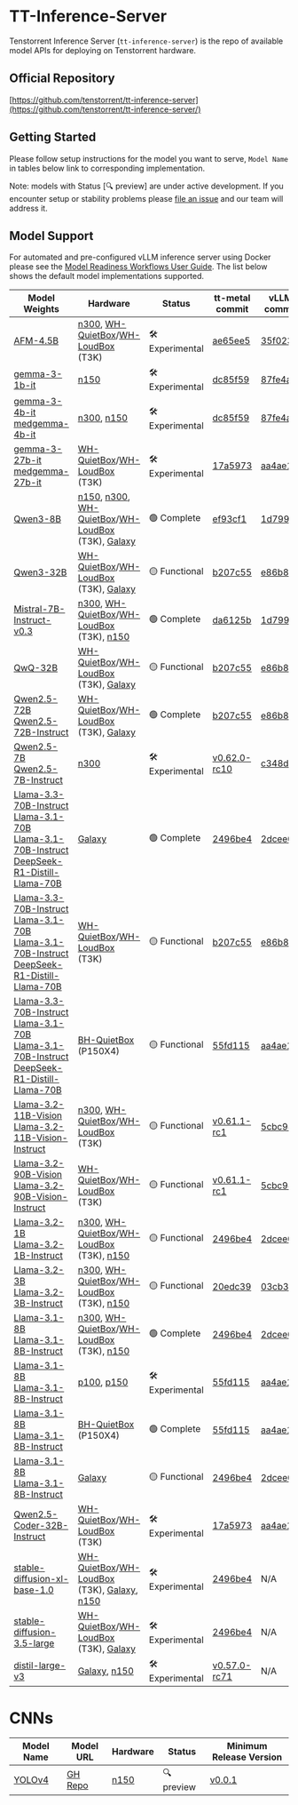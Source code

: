 # TT-Inference-Server

Tenstorrent Inference Server (`tt-inference-server`) is the repo of available model APIs for deploying on Tenstorrent hardware.

## Official Repository

[https://github.com/tenstorrent/tt-inference-server](https://github.com/tenstorrent/tt-inference-server/)


## Getting Started
Please follow setup instructions for the model you want to serve, `Model Name` in tables below link to corresponding implementation.

Note: models with Status [🔍 preview] are under active development. If you encounter setup or stability problems please [file an issue](https://github.com/tenstorrent/tt-inference-server/issues/new?template=Blank+issue) and our team will address it.

## Model Support

For automated and pre-configured vLLM inference server using Docker please see the [Model Readiness Workflows User Guide](docs/workflows_user_guide.md). The list below shows the default model implementations supported. 

| Model Weights | Hardware | Status | tt-metal commit | vLLM commit | Docker Image |
|---------------|----------|--------|-----------------|-------------|--------------|
| [AFM-4.5B](https://huggingface.co/arcee-ai/AFM-4.5B) | [n300](https://tenstorrent.com/hardware/wormhole), [WH-QuietBox](https://tenstorrent.com/hardware/tt-quietbox)/[WH-LoudBox](https://tenstorrent.com/hardware/tt-loudbox) (T3K) | 🛠️ Experimental | [ae65ee5](https://github.com/tenstorrent/tt-metal/tree/ae65ee5/models/tt_transformers) | [35f023f](https://github.com/tenstorrent/vllm/tree/35f023f) | [0.1.0-ae65ee5-35f023f](ghcr.io/tenstorrent/tt-inference-server/vllm-tt-metal-src-release-ubuntu-22.04-amd64:0.1.0-ae65ee5-35f023f) |
| [gemma-3-1b-it](https://huggingface.co/google/gemma-3-1b-it) | [n150](https://tenstorrent.com/hardware/wormhole) | 🛠️ Experimental | [dc85f59](https://github.com/tenstorrent/tt-metal/tree/dc85f59/models/tt_transformers) | [87fe4a4](https://github.com/tenstorrent/vllm/tree/87fe4a4) | [0.1.0-dc85f59-87fe4a4](ghcr.io/tenstorrent/tt-inference-server/vllm-tt-metal-src-release-ubuntu-22.04-amd64:0.1.0-dc85f59-87fe4a4) |
| [gemma-3-4b-it](https://huggingface.co/google/gemma-3-4b-it)<br/>[medgemma-4b-it](https://huggingface.co/google/medgemma-4b-it) | [n300](https://tenstorrent.com/hardware/wormhole), [n150](https://tenstorrent.com/hardware/wormhole) | 🛠️ Experimental | [dc85f59](https://github.com/tenstorrent/tt-metal/tree/dc85f59/models/tt_transformers) | [87fe4a4](https://github.com/tenstorrent/vllm/tree/87fe4a4) | [0.1.0-dc85f59-87fe4a4](ghcr.io/tenstorrent/tt-inference-server/vllm-tt-metal-src-release-ubuntu-22.04-amd64:0.1.0-dc85f59-87fe4a4) |
| [gemma-3-27b-it](https://huggingface.co/google/gemma-3-27b-it)<br/>[medgemma-27b-it](https://huggingface.co/google/medgemma-27b-it) | [WH-QuietBox](https://tenstorrent.com/hardware/tt-quietbox)/[WH-LoudBox](https://tenstorrent.com/hardware/tt-loudbox) (T3K) | 🛠️ Experimental | [17a5973](https://github.com/tenstorrent/tt-metal/tree/17a5973/models/tt_transformers) | [aa4ae1e](https://github.com/tenstorrent/vllm/tree/aa4ae1e) | [0.1.0-17a5973-aa4ae1e](ghcr.io/tenstorrent/tt-inference-server/vllm-tt-metal-src-release-ubuntu-22.04-amd64:0.1.0-17a5973-aa4ae1e) |
| [Qwen3-8B](https://huggingface.co/Qwen/Qwen3-8B) | [n150](https://tenstorrent.com/hardware/wormhole), [n300](https://tenstorrent.com/hardware/wormhole), [WH-QuietBox](https://tenstorrent.com/hardware/tt-quietbox)/[WH-LoudBox](https://tenstorrent.com/hardware/tt-loudbox) (T3K), [Galaxy](https://tenstorrent.com/hardware/galaxy) | 🟢 Complete | [ef93cf1](https://github.com/tenstorrent/tt-metal/tree/ef93cf1/models/tt_transformers) | [1d799da](https://github.com/tenstorrent/vllm/tree/1d799da) | [0.1.0-ef93cf1-1d799da](ghcr.io/tenstorrent/tt-inference-server/vllm-tt-metal-src-release-ubuntu-22.04-amd64:0.1.0-ef93cf1-1d799da) |
| [Qwen3-32B](https://huggingface.co/Qwen/Qwen3-32B) | [WH-QuietBox](https://tenstorrent.com/hardware/tt-quietbox)/[WH-LoudBox](https://tenstorrent.com/hardware/tt-loudbox) (T3K), [Galaxy](https://tenstorrent.com/hardware/galaxy) | 🟡 Functional | [b207c55](https://github.com/tenstorrent/tt-metal/tree/b207c55/models/tt_transformers) | [e86b855](https://github.com/tenstorrent/vllm/tree/e86b855) | [0.1.0-b207c55-e86b855](ghcr.io/tenstorrent/tt-inference-server/vllm-tt-metal-src-release-ubuntu-22.04-amd64:0.1.0-b207c55-e86b855) |
| [Mistral-7B-Instruct-v0.3](https://huggingface.co/mistralai/Mistral-7B-Instruct-v0.3) | [n300](https://tenstorrent.com/hardware/wormhole), [WH-QuietBox](https://tenstorrent.com/hardware/tt-quietbox)/[WH-LoudBox](https://tenstorrent.com/hardware/tt-loudbox) (T3K), [n150](https://tenstorrent.com/hardware/wormhole) | 🟢 Complete | [da6125b](https://github.com/tenstorrent/tt-metal/tree/da6125b/models/tt_transformers) | [1d799da](https://github.com/tenstorrent/vllm/tree/1d799da) | [0.1.0-da6125b-1d799da](ghcr.io/tenstorrent/tt-inference-server/vllm-tt-metal-src-release-ubuntu-22.04-amd64:0.1.0-da6125b-1d799da) |
| [QwQ-32B](https://huggingface.co/Qwen/QwQ-32B) | [WH-QuietBox](https://tenstorrent.com/hardware/tt-quietbox)/[WH-LoudBox](https://tenstorrent.com/hardware/tt-loudbox) (T3K), [Galaxy](https://tenstorrent.com/hardware/galaxy) | 🟡 Functional | [b207c55](https://github.com/tenstorrent/tt-metal/tree/b207c55/models/tt_transformers) | [e86b855](https://github.com/tenstorrent/vllm/tree/e86b855) | [0.1.0-b207c55-e86b855](ghcr.io/tenstorrent/tt-inference-server/vllm-tt-metal-src-release-ubuntu-22.04-amd64:0.1.0-b207c55-e86b855) |
| [Qwen2.5-72B](https://huggingface.co/Qwen/Qwen2.5-72B)<br/>[Qwen2.5-72B-Instruct](https://huggingface.co/Qwen/Qwen2.5-72B-Instruct) | [WH-QuietBox](https://tenstorrent.com/hardware/tt-quietbox)/[WH-LoudBox](https://tenstorrent.com/hardware/tt-loudbox) (T3K), [Galaxy](https://tenstorrent.com/hardware/galaxy) | 🟢 Complete | [b207c55](https://github.com/tenstorrent/tt-metal/tree/b207c55/models/tt_transformers) | [e86b855](https://github.com/tenstorrent/vllm/tree/e86b855) | [0.1.0-b207c55-e86b855](ghcr.io/tenstorrent/tt-inference-server/vllm-tt-metal-src-release-ubuntu-22.04-amd64:0.1.0-b207c55-e86b855) |
| [Qwen2.5-7B](https://huggingface.co/Qwen/Qwen2.5-7B)<br/>[Qwen2.5-7B-Instruct](https://huggingface.co/Qwen/Qwen2.5-7B-Instruct) | [n300](https://tenstorrent.com/hardware/wormhole) | 🛠️ Experimental | [v0.62.0-rc10](https://github.com/tenstorrent/tt-metal/tree/v0.62.0-rc10/models/tt_transformers) | [c348d08](https://github.com/tenstorrent/vllm/tree/c348d08) | [0.1.0-v0.62.0-rc10-c348d08](ghcr.io/tenstorrent/tt-inference-server/vllm-tt-metal-src-release-ubuntu-22.04-amd64:0.1.0-v0.62.0-rc10-c348d08) |
| [Llama-3.3-70B-Instruct](https://huggingface.co/meta-llama/Llama-3.3-70B-Instruct)<br/>[Llama-3.1-70B](https://huggingface.co/meta-llama/Llama-3.1-70B)<br/>[Llama-3.1-70B-Instruct](https://huggingface.co/meta-llama/Llama-3.1-70B-Instruct)<br/>[DeepSeek-R1-Distill-Llama-70B](https://huggingface.co/deepseek-ai/DeepSeek-R1-Distill-Llama-70B) | [Galaxy](https://tenstorrent.com/hardware/galaxy) | 🟢 Complete | [2496be4](https://github.com/tenstorrent/tt-metal/tree/2496be4/models/demos/llama3_70b_galaxy) | [2dcee0c](https://github.com/tenstorrent/vllm/tree/2dcee0c) | [0.1.0-2496be4-2dcee0c](ghcr.io/tenstorrent/tt-inference-server/vllm-tt-metal-src-release-ubuntu-22.04-amd64:0.1.0-2496be4-2dcee0c) |
| [Llama-3.3-70B-Instruct](https://huggingface.co/meta-llama/Llama-3.3-70B-Instruct)<br/>[Llama-3.1-70B](https://huggingface.co/meta-llama/Llama-3.1-70B)<br/>[Llama-3.1-70B-Instruct](https://huggingface.co/meta-llama/Llama-3.1-70B-Instruct)<br/>[DeepSeek-R1-Distill-Llama-70B](https://huggingface.co/deepseek-ai/DeepSeek-R1-Distill-Llama-70B) | [WH-QuietBox](https://tenstorrent.com/hardware/tt-quietbox)/[WH-LoudBox](https://tenstorrent.com/hardware/tt-loudbox) (T3K) | 🟡 Functional | [b207c55](https://github.com/tenstorrent/tt-metal/tree/b207c55/models/tt_transformers) | [e86b855](https://github.com/tenstorrent/vllm/tree/e86b855) | [0.1.0-b207c55-e86b855](ghcr.io/tenstorrent/tt-inference-server/vllm-tt-metal-src-release-ubuntu-22.04-amd64:0.1.0-b207c55-e86b855) |
| [Llama-3.3-70B-Instruct](https://huggingface.co/meta-llama/Llama-3.3-70B-Instruct)<br/>[Llama-3.1-70B](https://huggingface.co/meta-llama/Llama-3.1-70B)<br/>[Llama-3.1-70B-Instruct](https://huggingface.co/meta-llama/Llama-3.1-70B-Instruct)<br/>[DeepSeek-R1-Distill-Llama-70B](https://huggingface.co/deepseek-ai/DeepSeek-R1-Distill-Llama-70B) | [BH-QuietBox](https://tenstorrent.com/hardware/tt-quietbox) (P150X4) | 🟡 Functional | [55fd115](https://github.com/tenstorrent/tt-metal/tree/55fd115/models/tt_transformers) | [aa4ae1e](https://github.com/tenstorrent/vllm/tree/aa4ae1e) | [0.1.0-55fd115-aa4ae1e](ghcr.io/tenstorrent/tt-inference-server/vllm-tt-metal-src-release-ubuntu-22.04-amd64:0.1.0-55fd115-aa4ae1e) |
| [Llama-3.2-11B-Vision](https://huggingface.co/meta-llama/Llama-3.2-11B-Vision)<br/>[Llama-3.2-11B-Vision-Instruct](https://huggingface.co/meta-llama/Llama-3.2-11B-Vision-Instruct) | [n300](https://tenstorrent.com/hardware/wormhole), [WH-QuietBox](https://tenstorrent.com/hardware/tt-quietbox)/[WH-LoudBox](https://tenstorrent.com/hardware/tt-loudbox) (T3K) | 🟡 Functional | [v0.61.1-rc1](https://github.com/tenstorrent/tt-metal/tree/v0.61.1-rc1/models/tt_transformers) | [5cbc982](https://github.com/tenstorrent/vllm/tree/5cbc982) | [0.1.0-v0.61.1-rc1-5cbc982](ghcr.io/tenstorrent/tt-inference-server/vllm-tt-metal-src-release-ubuntu-22.04-amd64:0.1.0-v0.61.1-rc1-5cbc982) |
| [Llama-3.2-90B-Vision](https://huggingface.co/meta-llama/Llama-3.2-90B-Vision)<br/>[Llama-3.2-90B-Vision-Instruct](https://huggingface.co/meta-llama/Llama-3.2-90B-Vision-Instruct) | [WH-QuietBox](https://tenstorrent.com/hardware/tt-quietbox)/[WH-LoudBox](https://tenstorrent.com/hardware/tt-loudbox) (T3K) | 🟡 Functional | [v0.61.1-rc1](https://github.com/tenstorrent/tt-metal/tree/v0.61.1-rc1/models/tt_transformers) | [5cbc982](https://github.com/tenstorrent/vllm/tree/5cbc982) | [0.1.0-v0.61.1-rc1-5cbc982](ghcr.io/tenstorrent/tt-inference-server/vllm-tt-metal-src-release-ubuntu-22.04-amd64:0.1.0-v0.61.1-rc1-5cbc982) |
| [Llama-3.2-1B](https://huggingface.co/meta-llama/Llama-3.2-1B)<br/>[Llama-3.2-1B-Instruct](https://huggingface.co/meta-llama/Llama-3.2-1B-Instruct) | [n300](https://tenstorrent.com/hardware/wormhole), [WH-QuietBox](https://tenstorrent.com/hardware/tt-quietbox)/[WH-LoudBox](https://tenstorrent.com/hardware/tt-loudbox) (T3K), [n150](https://tenstorrent.com/hardware/wormhole) | 🟡 Functional | [2496be4](https://github.com/tenstorrent/tt-metal/tree/2496be4/models/tt_transformers) | [2dcee0c](https://github.com/tenstorrent/vllm/tree/2dcee0c) | [0.1.0-2496be4-2dcee0c](ghcr.io/tenstorrent/tt-inference-server/vllm-tt-metal-src-release-ubuntu-22.04-amd64:0.1.0-2496be4-2dcee0c) |
| [Llama-3.2-3B](https://huggingface.co/meta-llama/Llama-3.2-3B)<br/>[Llama-3.2-3B-Instruct](https://huggingface.co/meta-llama/Llama-3.2-3B-Instruct) | [n300](https://tenstorrent.com/hardware/wormhole), [WH-QuietBox](https://tenstorrent.com/hardware/tt-quietbox)/[WH-LoudBox](https://tenstorrent.com/hardware/tt-loudbox) (T3K), [n150](https://tenstorrent.com/hardware/wormhole) | 🟡 Functional | [20edc39](https://github.com/tenstorrent/tt-metal/tree/20edc39/models/tt_transformers) | [03cb300](https://github.com/tenstorrent/vllm/tree/03cb300) | [0.1.0-20edc39-03cb300](ghcr.io/tenstorrent/tt-inference-server/vllm-tt-metal-src-release-ubuntu-22.04-amd64:0.1.0-20edc39-03cb300) |
| [Llama-3.1-8B](https://huggingface.co/meta-llama/Llama-3.1-8B)<br/>[Llama-3.1-8B-Instruct](https://huggingface.co/meta-llama/Llama-3.1-8B-Instruct) | [n300](https://tenstorrent.com/hardware/wormhole), [WH-QuietBox](https://tenstorrent.com/hardware/tt-quietbox)/[WH-LoudBox](https://tenstorrent.com/hardware/tt-loudbox) (T3K), [n150](https://tenstorrent.com/hardware/wormhole) | 🟢 Complete | [2496be4](https://github.com/tenstorrent/tt-metal/tree/2496be4/models/tt_transformers) | [2dcee0c](https://github.com/tenstorrent/vllm/tree/2dcee0c) | [0.1.0-2496be4-2dcee0c](ghcr.io/tenstorrent/tt-inference-server/vllm-tt-metal-src-release-ubuntu-22.04-amd64:0.1.0-2496be4-2dcee0c) |
| [Llama-3.1-8B](https://huggingface.co/meta-llama/Llama-3.1-8B)<br/>[Llama-3.1-8B-Instruct](https://huggingface.co/meta-llama/Llama-3.1-8B-Instruct) | [p100](https://tenstorrent.com/hardware/blackhole), [p150](https://tenstorrent.com/hardware/blackhole) | 🛠️ Experimental | [55fd115](https://github.com/tenstorrent/tt-metal/tree/55fd115/models/tt_transformers) | [aa4ae1e](https://github.com/tenstorrent/vllm/tree/aa4ae1e) | [0.1.0-55fd115-aa4ae1e](ghcr.io/tenstorrent/tt-inference-server/vllm-tt-metal-src-release-ubuntu-22.04-amd64:0.1.0-55fd115-aa4ae1e) |
| [Llama-3.1-8B](https://huggingface.co/meta-llama/Llama-3.1-8B)<br/>[Llama-3.1-8B-Instruct](https://huggingface.co/meta-llama/Llama-3.1-8B-Instruct) | [BH-QuietBox](https://tenstorrent.com/hardware/tt-quietbox) (P150X4) | 🟢 Complete | [55fd115](https://github.com/tenstorrent/tt-metal/tree/55fd115/models/tt_transformers) | [aa4ae1e](https://github.com/tenstorrent/vllm/tree/aa4ae1e) | [0.1.0-55fd115-aa4ae1e](ghcr.io/tenstorrent/tt-inference-server/vllm-tt-metal-src-release-ubuntu-22.04-amd64:0.1.0-55fd115-aa4ae1e) |
| [Llama-3.1-8B](https://huggingface.co/meta-llama/Llama-3.1-8B)<br/>[Llama-3.1-8B-Instruct](https://huggingface.co/meta-llama/Llama-3.1-8B-Instruct) | [Galaxy](https://tenstorrent.com/hardware/galaxy) | 🟡 Functional | [2496be4](https://github.com/tenstorrent/tt-metal/tree/2496be4/models/tt_transformers) | [2dcee0c](https://github.com/tenstorrent/vllm/tree/2dcee0c) | [0.1.0-2496be4-2dcee0c](ghcr.io/tenstorrent/tt-inference-server/vllm-tt-metal-src-release-ubuntu-22.04-amd64:0.1.0-2496be4-2dcee0c) |
| [Qwen2.5-Coder-32B-Instruct](https://huggingface.co/Qwen/Qwen2.5-Coder-32B-Instruct) | [WH-QuietBox](https://tenstorrent.com/hardware/tt-quietbox)/[WH-LoudBox](https://tenstorrent.com/hardware/tt-loudbox) (T3K) | 🛠️ Experimental | [17a5973](https://github.com/tenstorrent/tt-metal/tree/17a5973/models/tt_transformers) | [aa4ae1e](https://github.com/tenstorrent/vllm/tree/aa4ae1e) | [0.1.0-17a5973-aa4ae1e](ghcr.io/tenstorrent/tt-inference-server/vllm-tt-metal-src-release-ubuntu-22.04-amd64:0.1.0-17a5973-aa4ae1e) |
| [stable-diffusion-xl-base-1.0](https://huggingface.co/stabilityai/stable-diffusion-xl-base-1.0) | [WH-QuietBox](https://tenstorrent.com/hardware/tt-quietbox)/[WH-LoudBox](https://tenstorrent.com/hardware/tt-loudbox) (T3K), [Galaxy](https://tenstorrent.com/hardware/galaxy), [n150](https://tenstorrent.com/hardware/wormhole) | 🛠️ Experimental | [2496be4](https://github.com/tenstorrent/tt-metal/tree/2496be4/models/tt_transformers) | N/A | [0.1.0-2496be4518bca0a7a5b497a4cda3cfe7e2f59756](ghcr.io/tenstorrent/tt-media-inference-server:0.1.0-2496be4518bca0a7a5b497a4cda3cfe7e2f59756) |
| [stable-diffusion-3.5-large](https://huggingface.co/stabilityai/stable-diffusion-3.5-large) | [WH-QuietBox](https://tenstorrent.com/hardware/tt-quietbox)/[WH-LoudBox](https://tenstorrent.com/hardware/tt-loudbox) (T3K), [Galaxy](https://tenstorrent.com/hardware/galaxy) | 🛠️ Experimental | [2496be4](https://github.com/tenstorrent/tt-metal/tree/2496be4/models/tt_transformers) | N/A | [0.1.0-2496be4518bca0a7a5b497a4cda3cfe7e2f59756](ghcr.io/tenstorrent/tt-media-inference-server:0.1.0-2496be4518bca0a7a5b497a4cda3cfe7e2f59756) |
| [distil-large-v3](https://huggingface.co/distil-whisper/distil-large-v3) | [Galaxy](https://tenstorrent.com/hardware/galaxy), [n150](https://tenstorrent.com/hardware/wormhole) | 🛠️ Experimental | [v0.57.0-rc71](https://github.com/tenstorrent/tt-metal/tree/v0.57.0-rc71/models/demos/whisper) | N/A | [v0.0.3-rc9](ghcr.io/tenstorrent/tt-inference-server/tt-server-dev-ubuntu-22.04-amd64:v0.0.3-rc9) |


# CNNs

| Model Name                    | Model URL                                                             | Hardware                                                                 | Status      | Minimum Release Version                                                          |
| ----------------------------- | --------------------------------------------------------------------- | ------------------------------------------------------------------------ | ----------- | -------------------------------------------------------------------------------- |
| [YOLOv4](tt-metal-yolov4/README.md)                        | [GH Repo](https://github.com/AlexeyAB/darknet)                    | [n150](https://tenstorrent.com/hardware/wormhole)                        | 🔍 preview  | [v0.0.1](https://github.com/tenstorrent/tt-inference-server/releases/tag/v0.0.1) |

